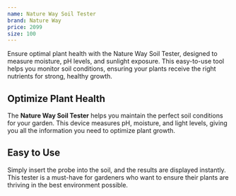 ```yaml
---
name: Nature Way Soil Tester
brand: Nature Way
price: 2099
size: 100
---
```


Ensure optimal plant health with the Nature Way Soil Tester, designed to measure moisture, pH levels, and sunlight exposure. This easy-to-use tool helps you monitor soil conditions, ensuring your plants receive the right nutrients for strong, healthy growth.

## Optimize Plant Health 
 
The **Nature Way Soil Tester** helps you maintain the perfect soil conditions for your garden. This device measures pH, moisture, and light levels, giving you all the information you need to optimize plant growth.

## Easy to Use  

Simply insert the probe into the soil, and the results are displayed instantly. This tester is a must-have for gardeners who want to ensure their plants are thriving in the best environment possible.
